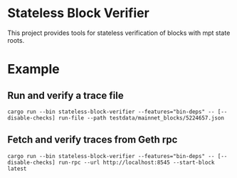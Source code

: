 # Stateless Block Verifier

This project provides tools for stateless verification of blocks with mpt state roots.

# Example

## Run and verify a trace file
```
cargo run --bin stateless-block-verifier --features="bin-deps" -- [--disable-checks] run-file --path testdata/mainnet_blocks/5224657.json 
```

## Fetch and verify traces from Geth rpc
```
cargo run --bin stateless-block-verifier --features="bin-deps" -- [--disable-checks] run-rpc --url http://localhost:8545 --start-block latest
```
